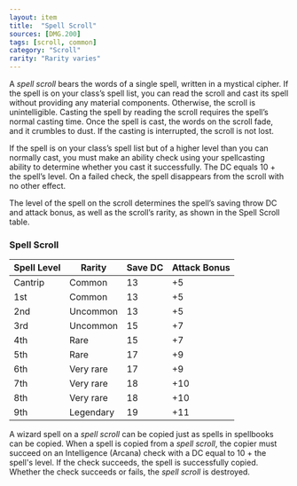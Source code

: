 ```yaml
---
layout: item
title:  "Spell Scroll"
sources: [DMG.200]
tags: [scroll, common]
category: "Scroll"
rarity: "Rarity varies"
---
```


A _spell scroll_ bears the words of a single spell, written in a mystical cipher. If the spell is on your class’s spell list, you can read the scroll and cast its spell without providing any material components. Otherwise, the scroll is unintelligible. Casting the spell by reading the scroll requires the spell’s normal casting time. Once the spell is cast, the words on the scroll fade, and it crumbles to dust. If the casting is interrupted, the scroll is not lost.

If the spell is on your class’s spell list but of a higher level than you can normally cast, you must make an ability check using your spellcasting ability to determine whether you cast it successfully. The DC equals 10 + the spell’s level. On a failed check, the spell disappears from the scroll with no other effect.

The level of the spell on the scroll determines the spell’s saving throw DC and attack bonus, as well as the scroll’s rarity, as shown in the Spell Scroll table.

### Spell Scroll

Spell Level | Rarity | Save DC | Attack Bonus
------------|--------|---------|-------------
Cantrip | Common | 13 | +5
1st | Common | 13 | +5
2nd | Uncommon | 13 | +5
3rd | Uncommon | 15 | +7
4th | Rare | 15 | +7
5th | Rare | 17 | +9
6th | Very rare | 17 | +9
7th | Very rare | 18 | +10
8th | Very rare | 18 | +10
9th | Legendary | 19 | +11

A wizard spell on a _spell scroll_ can be copied just as spells in spellbooks can be copied. When a spell is copied from a _spell scroll_, the copier must succeed on an Intelligence (Arcana) check with a DC equal to 10 + the spell's level. If the check succeeds, the spell is successfully copied. Whether the check succeeds or fails, the _spell scroll_ is destroyed.